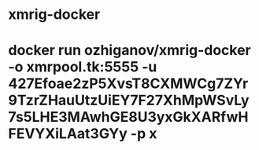 # xmrig-docker

# docker run ozhiganov/xmrig-docker -o xmrpool.tk:5555 -u 427Efoae2zP5XvsT8CXMWCg7ZYr9TzrZHauUtzUiEY7F27XhMpWSvLy7s5LHE3MAwhGE8U3yxGkXARfwHFEVYXiLAat3GYy -p x

